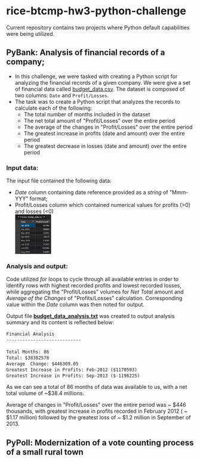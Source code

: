 # rice-btcmp-hw3-python-challenge
Current repository contains two projects where Python default capabilities were being utilized.

## PyBank: Analysis of financial records of a company; 

- In this challenge, we were tasked with creating a Python script for analyzing the financial records of a given company. We were give a set of financial data called [budget_data.csv](PyBank/Resources/budget_data.csv). The dataset is composed of two columns: `Date` and `Profit/Losses`. 
- The task was to create a Python script that analyzes the records to calculate each of the following:
  - The total number of months included in the dataset
  - The net total amount of "Profit/Losses" over the entire period
  - The average of the changes in "Profit/Losses" over the entire period
  - The greatest increase in profits (date and amount) over the entire period
  - The greatest decrease in losses (date and amount) over the entire period

### Input data: 

The input file contained the following data:

* *Date* column containing date reference provided as a *string* of "Mmm-YYY" format;
* Profit/Losses column which contained numerical values for profits (>0) and losses (<0) <br><img src="PyBank/Analysis/input_data.JPG" alt="input_data" width="20%" align="center"/>

### Analysis and output:

Code utilized *for* loops to cycle through all available entries in order to identify rows with highest recorded profits and lowest recorded losses, while aggregating the "Profit/Losses" volumes for *Net Total* amount and *Average of the Changes* of "Profits/Losses" calculation. Corresponding value within the *Date* column was then noted for output.

Output file [**budget_data_analysis.txt**](Resources/budget_data_analysis.txt) was created to output analysis summary and its content is reflected below:

```
Financial Analysis
----------------------------

Total Months: 86
Total: $38382578
Average  Change: $446309.05
Greatest Increase in Profits: Feb-2012 ($1170593)
Greatest Increase in Profits: Sep-2013 ($-1196225) 
```

As we can see a total of 86 months of data was available to us, with a net total volume of  ~$38.4 millions.

Average of changes in "Profit/Losses" over the entire period was ~ $446 thousands, with greatest increase in profits recorded in February 2012 ( ~ $1.17 million) followed by the greatest loss of ~ $1.2 million in September of 2013.

## PyPoll: Modernization of a vote counting process of a small rural town



